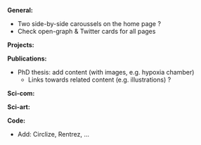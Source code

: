 **General:**
- Two side-by-side caroussels on the home page ?
- Check open-graph & Twitter cards for all pages

**Projects:**

**Publications:**
- PhD thesis: add content (with images, e.g. hypoxia chamber)
  * Links towards related content (e.g. illustrations) ?

**Sci-com:**

**Sci-art:**

**Code:**
- Add: Circlize, Rentrez, ...
